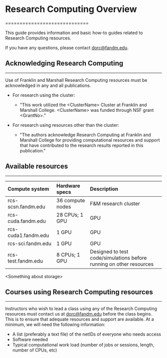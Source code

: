 # Research Computing Overview
=============================

This guide provides information and basic how-to guides related to Research Computing resources. 

If you have any questions, please contact dorc@fandm.edu.

## Acknowledging Research Computing
------------------------------

Use of Franklin and Marshall Research Computing resources must be acknowledged in any and all publications.

 - For research using the cluster:
   - "This work utilized the \<ClusterName\> Cluster at Franklin and Marshall College. \<ClusterName\> was funded through NSF grant \<GrantNo\>."

- For research using resources other than the cluster:
  - "The authors acknowledge Research Computing at Franklin and Marshall College for providing computational resources and support that have contributed to the research results reported in this publication."

## Available resources
------------------------------

| **Compute system**   | **Hardware specs**  | **Description**         |
|:-------------|:------|:------------------------| 
| rcs-scsn.fandm.edu    | 36 compute nodes| F&M research cluster |
| rcs-cuda.fandm.edu    | 28 CPUs; 1 GPU | GPU |
| rcs-cuda1.fandm.edu    | 1 GPU | GPU |
| rcs-sci.fandm.edu    | 1 GPU | GPU |
| rcs-test.fandm.edu    | 8 CPUs; 1 GPU| Designed to test code/simulations before running on other resources |

\<Something about storage\>


## Courses using Research Computing resources
------------------------------

Instructors who wish to lead a class using any of the Research Computing resources must contact us at dorc@fandm.edu before the class begins.  This is to ensure that adequate resources and support are available.  At a minimum, we will need the following information:  

- A list (preferably a text file) of the netIDs of everyone who needs access
- Software needed 
- Typical computational work load (number of jobs or sessions, length, number of CPUs, etc)  
